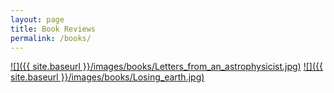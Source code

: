 ```yaml
---
layout: page
title: Book Reviews
permalink: /books/
---
```



[![]({{ site.baseurl }}/images/books/Letters_from_an_astrophysicist.jpg)](https://itacdonev.github.io/ML-Stories/books/markdown/2020/01/28/Letters-from-an-Astrophysicist-BR.html) [![]({{ site.baseurl }}/images/books/Losing_earth.jpg)](https://itacdonev.github.io/ML-Stories/books/markdown/2020/02/15/Losing-Earth-BR.html)
